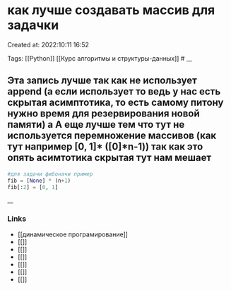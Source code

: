 # как лучше создавать массив для задачки

Created at: 2022:10:11 16:52

Tags: [[Python]] [[Курс алгоритмы и структуры-данных]]    #
__ 

## Эта запись лучше так как не использует append (а если использует то ведь у нас есть скрытая асимптотика, то есть самому питону нужно время для резервирования новой памяти)  а                                                      А еще лучше тем что тут не используется перемножение массивов (как тут например [0, 1]* ([0]*n-1)) так как это опять асимтотика скрытая тут нам мешает

``` python 
#для задачи фибоначи пример 
fib = [None] * (n+1)
fib[:2] = [0, 1]


```

__

### Links

- [[динамическое програмирование]]
- [[]]
- [[]]
- [[]]
- [[]]
- [[]]
- [[]]